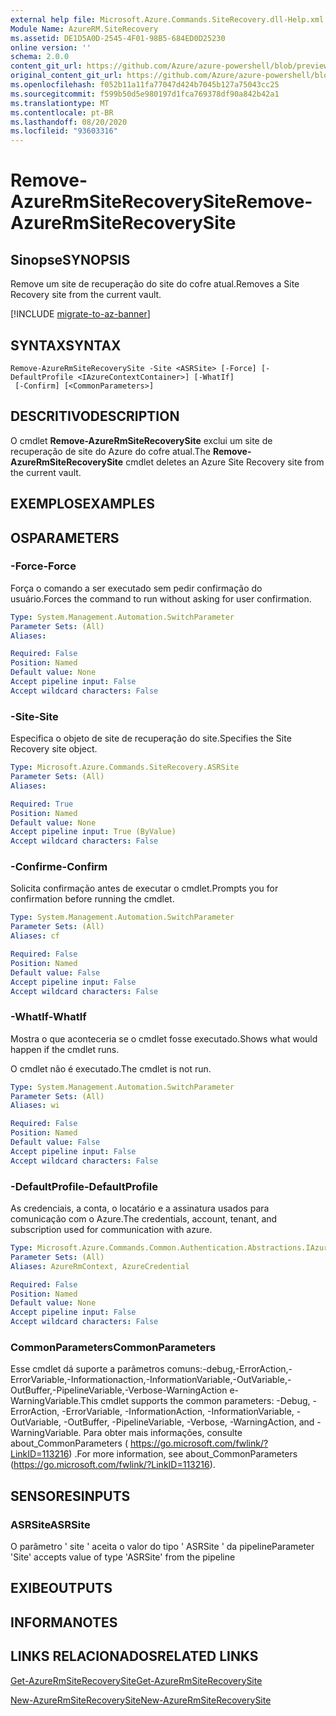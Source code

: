```yaml
---
external help file: Microsoft.Azure.Commands.SiteRecovery.dll-Help.xml
Module Name: AzureRM.SiteRecovery
ms.assetid: DE1D5A0D-2545-4F01-98B5-684ED0D25230
online version: ''
schema: 2.0.0
content_git_url: https://github.com/Azure/azure-powershell/blob/preview/src/ResourceManager/SiteRecovery/Commands.SiteRecovery/help/Remove-AzureRmSiteRecoverySite.md
original_content_git_url: https://github.com/Azure/azure-powershell/blob/preview/src/ResourceManager/SiteRecovery/Commands.SiteRecovery/help/Remove-AzureRmSiteRecoverySite.md
ms.openlocfilehash: f052b11a11fa77047d424b7045b127a75043cc25
ms.sourcegitcommit: f599b50d5e980197d1fca769378df90a842b42a1
ms.translationtype: MT
ms.contentlocale: pt-BR
ms.lasthandoff: 08/20/2020
ms.locfileid: "93603316"
---
```

# <span data-ttu-id="e2d6f-101">Remove-AzureRmSiteRecoverySite</span><span class="sxs-lookup"><span data-stu-id="e2d6f-101">Remove-AzureRmSiteRecoverySite</span></span>

## <span data-ttu-id="e2d6f-102">Sinopse</span><span class="sxs-lookup"><span data-stu-id="e2d6f-102">SYNOPSIS</span></span>
<span data-ttu-id="e2d6f-103">Remove um site de recuperação do site do cofre atual.</span><span class="sxs-lookup"><span data-stu-id="e2d6f-103">Removes a Site Recovery site from the current vault.</span></span>

[!INCLUDE [migrate-to-az-banner](../../includes/migrate-to-az-banner.md)]

## <span data-ttu-id="e2d6f-104">SYNTAX</span><span class="sxs-lookup"><span data-stu-id="e2d6f-104">SYNTAX</span></span>

```
Remove-AzureRmSiteRecoverySite -Site <ASRSite> [-Force] [-DefaultProfile <IAzureContextContainer>] [-WhatIf]
 [-Confirm] [<CommonParameters>]
```

## <span data-ttu-id="e2d6f-105">DESCRITIVO</span><span class="sxs-lookup"><span data-stu-id="e2d6f-105">DESCRIPTION</span></span>
<span data-ttu-id="e2d6f-106">O cmdlet **Remove-AzureRmSiteRecoverySite** exclui um site de recuperação de site do Azure do cofre atual.</span><span class="sxs-lookup"><span data-stu-id="e2d6f-106">The **Remove-AzureRmSiteRecoverySite** cmdlet deletes an Azure Site Recovery site from the current vault.</span></span>

## <span data-ttu-id="e2d6f-107">EXEMPLOS</span><span class="sxs-lookup"><span data-stu-id="e2d6f-107">EXAMPLES</span></span>

## <span data-ttu-id="e2d6f-108">OS</span><span class="sxs-lookup"><span data-stu-id="e2d6f-108">PARAMETERS</span></span>

### <span data-ttu-id="e2d6f-109">-Force</span><span class="sxs-lookup"><span data-stu-id="e2d6f-109">-Force</span></span>
<span data-ttu-id="e2d6f-110">Força o comando a ser executado sem pedir confirmação do usuário.</span><span class="sxs-lookup"><span data-stu-id="e2d6f-110">Forces the command to run without asking for user confirmation.</span></span>

```yaml
Type: System.Management.Automation.SwitchParameter
Parameter Sets: (All)
Aliases: 

Required: False
Position: Named
Default value: None
Accept pipeline input: False
Accept wildcard characters: False
```

### <span data-ttu-id="e2d6f-111">-Site</span><span class="sxs-lookup"><span data-stu-id="e2d6f-111">-Site</span></span>
<span data-ttu-id="e2d6f-112">Especifica o objeto de site de recuperação do site.</span><span class="sxs-lookup"><span data-stu-id="e2d6f-112">Specifies the Site Recovery site object.</span></span>

```yaml
Type: Microsoft.Azure.Commands.SiteRecovery.ASRSite
Parameter Sets: (All)
Aliases: 

Required: True
Position: Named
Default value: None
Accept pipeline input: True (ByValue)
Accept wildcard characters: False
```

### <span data-ttu-id="e2d6f-113">-Confirme</span><span class="sxs-lookup"><span data-stu-id="e2d6f-113">-Confirm</span></span>
<span data-ttu-id="e2d6f-114">Solicita confirmação antes de executar o cmdlet.</span><span class="sxs-lookup"><span data-stu-id="e2d6f-114">Prompts you for confirmation before running the cmdlet.</span></span>

```yaml
Type: System.Management.Automation.SwitchParameter
Parameter Sets: (All)
Aliases: cf

Required: False
Position: Named
Default value: False
Accept pipeline input: False
Accept wildcard characters: False
```

### <span data-ttu-id="e2d6f-115">-WhatIf</span><span class="sxs-lookup"><span data-stu-id="e2d6f-115">-WhatIf</span></span>
<span data-ttu-id="e2d6f-116">Mostra o que aconteceria se o cmdlet fosse executado.</span><span class="sxs-lookup"><span data-stu-id="e2d6f-116">Shows what would happen if the cmdlet runs.</span></span>

<span data-ttu-id="e2d6f-117">O cmdlet não é executado.</span><span class="sxs-lookup"><span data-stu-id="e2d6f-117">The cmdlet is not run.</span></span>

```yaml
Type: System.Management.Automation.SwitchParameter
Parameter Sets: (All)
Aliases: wi

Required: False
Position: Named
Default value: False
Accept pipeline input: False
Accept wildcard characters: False
```

### <span data-ttu-id="e2d6f-118">-DefaultProfile</span><span class="sxs-lookup"><span data-stu-id="e2d6f-118">-DefaultProfile</span></span>
<span data-ttu-id="e2d6f-119">As credenciais, a conta, o locatário e a assinatura usados para comunicação com o Azure.</span><span class="sxs-lookup"><span data-stu-id="e2d6f-119">The credentials, account, tenant, and subscription used for communication with azure.</span></span>

```yaml
Type: Microsoft.Azure.Commands.Common.Authentication.Abstractions.IAzureContextContainer
Parameter Sets: (All)
Aliases: AzureRmContext, AzureCredential

Required: False
Position: Named
Default value: None
Accept pipeline input: False
Accept wildcard characters: False
```

### <span data-ttu-id="e2d6f-120">CommonParameters</span><span class="sxs-lookup"><span data-stu-id="e2d6f-120">CommonParameters</span></span>
<span data-ttu-id="e2d6f-121">Esse cmdlet dá suporte a parâmetros comuns:-debug,-ErrorAction,-ErrorVariable,-Informationaction,-InformationVariable,-OutVariable,-OutBuffer,-PipelineVariable,-Verbose-WarningAction e-WarningVariable.</span><span class="sxs-lookup"><span data-stu-id="e2d6f-121">This cmdlet supports the common parameters: -Debug, -ErrorAction, -ErrorVariable, -InformationAction, -InformationVariable, -OutVariable, -OutBuffer, -PipelineVariable, -Verbose, -WarningAction, and -WarningVariable.</span></span> <span data-ttu-id="e2d6f-122">Para obter mais informações, consulte about_CommonParameters ( https://go.microsoft.com/fwlink/?LinkID=113216) .</span><span class="sxs-lookup"><span data-stu-id="e2d6f-122">For more information, see about_CommonParameters (https://go.microsoft.com/fwlink/?LinkID=113216).</span></span>

## <span data-ttu-id="e2d6f-123">SENSORES</span><span class="sxs-lookup"><span data-stu-id="e2d6f-123">INPUTS</span></span>

### <span data-ttu-id="e2d6f-124">ASRSite</span><span class="sxs-lookup"><span data-stu-id="e2d6f-124">ASRSite</span></span>
<span data-ttu-id="e2d6f-125">O parâmetro ' site ' aceita o valor do tipo ' ASRSite ' da pipeline</span><span class="sxs-lookup"><span data-stu-id="e2d6f-125">Parameter 'Site' accepts value of type 'ASRSite' from the pipeline</span></span>

## <span data-ttu-id="e2d6f-126">EXIBE</span><span class="sxs-lookup"><span data-stu-id="e2d6f-126">OUTPUTS</span></span>

## <span data-ttu-id="e2d6f-127">INFORMA</span><span class="sxs-lookup"><span data-stu-id="e2d6f-127">NOTES</span></span>

## <span data-ttu-id="e2d6f-128">LINKS RELACIONADOS</span><span class="sxs-lookup"><span data-stu-id="e2d6f-128">RELATED LINKS</span></span>

[<span data-ttu-id="e2d6f-129">Get-AzureRmSiteRecoverySite</span><span class="sxs-lookup"><span data-stu-id="e2d6f-129">Get-AzureRmSiteRecoverySite</span></span>](./Get-AzureRmSiteRecoverySite.md)

[<span data-ttu-id="e2d6f-130">New-AzureRmSiteRecoverySite</span><span class="sxs-lookup"><span data-stu-id="e2d6f-130">New-AzureRmSiteRecoverySite</span></span>](./New-AzureRmSiteRecoverySite.md)
